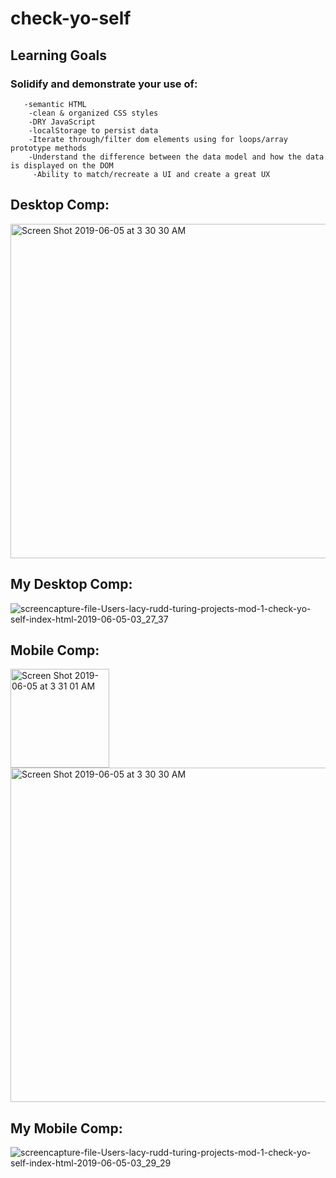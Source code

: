 # check-yo-self

## Learning Goals


   ### Solidify and demonstrate your use of:
       -semantic HTML
        -clean & organized CSS styles
        -DRY JavaScript
        -localStorage to persist data
        -Iterate through/filter dom elements using for loops/array prototype methods
        -Understand the difference between the data model and how the data is displayed on the DOM
         -Ability to match/recreate a UI and create a great UX
    
   ## Desktop Comp:
   <img width="535" alt="Screen Shot 2019-06-05 at 3 30 30 AM" src="https://user-images.githubusercontent.com/47537744/58947223-bbcfe280-8744-11e9-9bca-d647d3cf1ba5.png">
    
   ## My Desktop Comp:
![screencapture-file-Users-lacy-rudd-turing-projects-mod-1-check-yo-self-index-html-2019-06-05-03_27_37](https://user-images.githubusercontent.com/47537744/58946299-cb4e2c00-8742-11e9-8df7-a4889f2f9fff.png)
        
   ## Mobile Comp:
    
<img width="158" alt="Screen Shot 2019-06-05 at 3 31 01 AM" src="https://user-images.githubusercontent.com/47537744/58947297-dd30ce80-8744-11e9-9cd3-c5609c6c4490.png">

<img width="535" alt="Screen Shot 2019-06-05 at 3 30 30 AM" src="https://user-images.githubusercontent.com/47537744/58947420-23862d80-8745-11e9-841d-ac628e9ed954.png">
    
    
   ## My Mobile Comp:    
   ![screencapture-file-Users-lacy-rudd-turing-projects-mod-1-check-yo-self-index-html-2019-06-05-03_29_29](https://user-images.githubusercontent.com/47537744/58946846-fc7b2c00-8743-11e9-8fa4-6ba88837fe0a.png)
    
